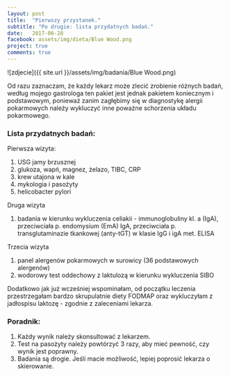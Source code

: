 ```yaml
---
layout: post
title:  "Pierwszy przystanek."
subtitle: "Po drugie: lista przydatnych badań."
date:   2017-06-28
facebook: assets/img/dieta/Blue Wood.png
project: true
comments: true
---
```


![zdjecie]({{ site.url }}/assets/img/badania/Blue Wood.png)

Od razu zaznaczam, że każdy lekarz może zlecić zrobienie różnych badań, według mojego gastrologa ten pakiet jest jednak pakietem koniecznym i podstawowym, ponieważ zanim zagłębimy się w diagnostykę alergii pokarmowych należy wykluczyć inne poważne schorzenia układu pokarmowego.

### Lista przydatnych badań:

Pierwsza wizyta:
1. USG jamy brzusznej
2. glukoza, wapń, magnez, żelazo, TIBC, CRP
3. krew utajona w kale
4. mykologia i pasożyty
5. helicobacter pylori

Druga wizyta
1. badania w kierunku wykluczenia celiakii - immunoglobuliny kl. a (IgA), przeciwciała p. endomysium (EmA) IgA, przeciwciała p. transglutaminazie tkankowej (anty-tGT) w klasie IgG i igA met. ELISA

Trzecia wizyta
1. panel alergenów pokarmowych w surowicy (36 podstawowych alergenów)
2. wodorowy test oddechowy z laktulozą w kierunku wykluczenia SIBO

Dodatkowo jak już wcześniej wspominałam, od początku leczenia przestrzegałam bardzo skrupulatnie diety FODMAP oraz wykluczyłam z jadłospisu laktozę - zgodnie z zaleceniami lekarza.

### **Poradnik:**
1. Każdy wynik należy skonsultować z lekarzem.
2. Test na pasożyty należy powtórzyć 3 razy, aby mieć pewność, czy wynik jest poprawny.
3. Badania są drogie. Jeśli macie możliwość, lepiej poprosić lekarza o skierowanie.
